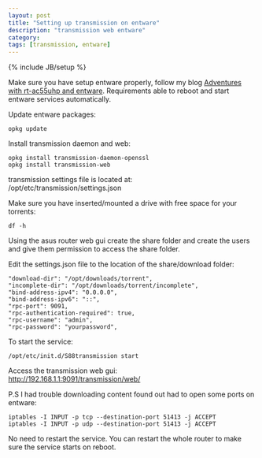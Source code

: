 ```yaml
---
layout: post
title: "Setting up transmission on entware"
description: "transmission web entware"
category: 
tags: [transmission, entware]
---
```

{% include JB/setup %}

Make sure you have setup entware properly, follow my blog [Adventures with rt-ac55uhp and entware](). Requirements able to reboot and start entware services automatically.

Update entware packages:
```
opkg update
```

Install transmission daemon and web:
```
opkg install transmission-daemon-openssl
opkg install transmission-web
```

transmission settings file is located at:  
/opt/etc/transmission/settings.json

Make sure you have inserted/mounted a drive with free space for your torrents:
```
df -h
```
Using the asus router web gui create the share folder and create the users and give them permission to access the share folder.

Edit the settings.json file to the location of the share/download folder:
```
"download-dir": "/opt/downloads/torrent",
"incomplete-dir": "/opt/downloads/torrent/incomplete",
"bind-address-ipv4": "0.0.0.0",
"bind-address-ipv6": "::",
"rpc-port": 9091,
"rpc-authentication-required": true,
"rpc-username": "admin",
"rpc-password": "yourpassword",
```

To start the service:
```
/opt/etc/init.d/S88transmission start
```

Access the transmission web gui:  
http://192.168.1.1:9091/transmission/web/

P.S I had trouble downloading content found out had to open some ports on entware:
```
iptables -I INPUT -p tcp --destination-port 51413 -j ACCEPT
iptables -I INPUT -p udp --destination-port 51413 -j ACCEPT

```

No need to restart the service. You can restart the whole router to make sure the service starts on reboot.

